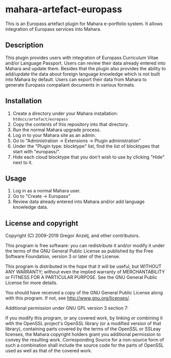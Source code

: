 # mahara-artefact-europass

This is an Europass artefact plugin for Mahara e-portfolio system. It allows integration of Europass services into Mahara.

## Description

This plugin provides users with integration of Europass Curriculum Vitae and/or Language Passport. Users can review their
data already entered into Mahara and update them. Besides that the plugin also provides the ability to add/update the data
about foreign language knowledge which is not built into Mahara by default. Users can export their data from Mahara to
generate Europass compaliant documents in various formats.

## Installation

1. Create a directory under your Mahara installation: `htdocs/artefact/europass`
2. Copy the contents of this repository into that directory.
3. Run the normal Mahara upgrade process.
4. Log in to your Mahara site as an admin.
5. Go to "Administration -> Extensions -> Plugin administration"
6. Under the "Plugin type: blocktype" list, find the list of blocktypes that start with "europass/".
7. Hide each cloud blocktype that you don't wish to use by clicking "Hide" next to it.

## Usage

1. Log in as a normal Mahara user.
2. Go to "Create -> Europass"
3. Review data already entered into Mahara and/or add language knowledge data.

## License and copyright

Copyright (C) 2009-2019 Gregor Anzelj, and other contributors.

This program is free software: you can redistribute it and/or modify
it under the terms of the GNU General Public License as published by
the Free Software Foundation, version 3 or later of the License.

This program is distributed in the hope that it will be useful,
but WITHOUT ANY WARRANTY; without even the implied warranty of
MERCHANTABILITY or FITNESS FOR A PARTICULAR PURPOSE.  See the
GNU General Public License for more details.

You should have received a copy of the GNU General Public License
along with this program.  If not, see <http://www.gnu.org/licenses/>.

Additional permission under GNU GPL version 3 section 7:

If you modify this program, or any covered work, by linking or
combining it with the OpenSSL project's OpenSSL library (or a
modified version of that library), containing parts covered by the
terms of the OpenSSL or SSLeay licenses, the Mahara copyright holders
grant you additional permission to convey the resulting work.
Corresponding Source for a non-source form of such a combination
shall include the source code for the parts of OpenSSL used as well
as that of the covered work.